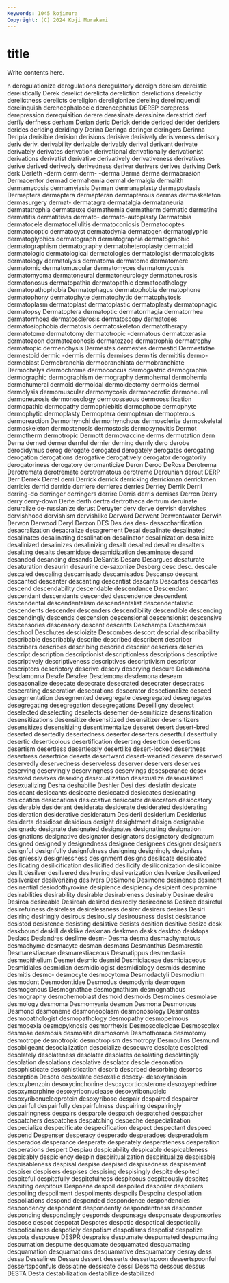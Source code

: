 ```yaml
---
Keywords: 1045 kojimura
Copyright: (C) 2024 Koji Murakami
---
```


# title

Write contents here.



n
deregulationize deregulations deregulatory dereign dereism dereistic dereistically Derek derelict derelicta
dereliction derelictions derelictly derelictness derelicts dereligion dereligionize dereling derelinquendi derelinquish
derencephalocele derencephalus DEREP derepress derepression derequisition derere deresinate deresinize derestrict
derf derfly derfness derham Derian deric Derick deride derided derider
deriders derides deriding deridingly Derina Deringa deringer deringers Derinna Deripia
derisible derision derisions derisive derisively derisiveness derisory deriv deriv. derivability
derivable derivably derival derivant derivate derivately derivates derivation derivational derivationally
derivationist derivations derivatist derivative derivatively derivativeness derivatives derive derived derivedly
derivedness deriver derivers derives deriving Derk derk Derleth -derm derm
derm- -derma Derma derma dermabrasion Dermacentor dermad dermahemia dermal dermalgia
dermalith dermamycosis dermamyiasis Derman dermanaplasty dermapostasis Dermaptera dermaptera dermapteran dermapterous
dermas dermaskeleton dermasurgery dermat- dermatagra dermatalgia dermataneuria dermatatrophia dermatauxe dermathemia
dermatherm dermatic dermatine dermatitis dermatitises dermato- dermato-autoplasty Dermatobia dermatocele dermatocellulitis
dermatoconiosis Dermatocoptes dermatocoptic dermatocyst dermatodynia dermatogen dermatoglyphic dermatoglyphics dermatograph dermatographia
dermatographic dermatographism dermatography dermatoheteroplasty dermatoid dermatologic dermatological dermatologies dermatologist dermatologists
dermatology dermatolysis dermatoma dermatome dermatomere dermatomic dermatomuscular dermatomyces dermatomycosis dermatomyoma
dermatoneural dermatoneurology dermatoneurosis dermatonosus dermatopathia dermatopathic dermatopathology dermatopathophobia Dermatophagus dermatophobia
dermatophone dermatophony dermatophyte dermatophytic dermatophytosis dermatoplasm dermatoplast dermatoplastic dermatoplasty dermatopnagic
dermatopsy Dermatoptera dermatoptic dermatorrhagia dermatorrhea dermatorrhoea dermatosclerosis dermatoscopy dermatoses dermatosiophobia
dermatosis dermatoskeleton dermatotherapy dermatotome dermatotomy dermatotropic -dermatous dermatoxerasia dermatozoon dermatozoonosis
dermatozzoa dermatrophia dermatrophy dermatropic dermenchysis Dermestes dermestes dermestid Dermestidae dermestoid
dermic -dermis dermis dermises dermitis dermititis dermo- dermoblast Dermobranchia dermobranchiata
dermobranchiate Dermochelys dermochrome dermococcus dermogastric dermographia dermographic dermographism dermography dermohemal
dermohemia dermohumeral dermoid dermoidal dermoidectomy dermoids dermol dermolysis dermomuscular dermomycosis
dermonecrotic dermoneural dermoneurosis dermonosology dermoosseous dermoossification dermopathic dermopathy dermophlebitis dermophobe
dermophyte dermophytic dermoplasty Dermoptera dermopteran dermopterous dermoreaction Dermorhynchi dermorhynchous dermosclerite
dermoskeletal dermoskeleton dermostenosis dermostosis dermosynovitis Dermot dermotherm dermotropic Dermott dermovaccine
derms dermutation dern Derna derned derner dernful dernier derning dernly
dero derobe derodidymus derog derogate derogated derogately derogates derogating derogation
derogations derogative derogatively derogator derogatorily derogatoriness derogatory deromanticize Deron Deroo
DeRosa Derotrema Derotremata derotremate derotrematous derotreme Derounian derout DERP Derr
Derrek Derrel derri Derrick derrick derricking derrickman derrickmen derricks derrid
derride derriere derrieres derries Derriey Derrik Derril derring-do derringer derringers
derrire Derris derris derrises Derron Derry derry derry-down Derte derth
dertra dertrotheca dertrum deruinate deruralize de-russianize derust Deruyter derv derve
dervish dervishes dervishhood dervishism dervishlike Derward Derwent Derwentwater Derwin Derwon
Derwood Deryl Derzon DES Des des des- desaccharification desacralization desacralize
desagrement Desai desalinate desalinated desalinates desalinating desalination desalinator desalinization desalinize
desalinized desalinizes desalinizing desalt desalted desalter desalters desalting desalts desamidase
desamidization desaminase desand desanded desanding desands DeSantis Desarc Desargues desaturate
desaturation desaurin desaurine de-saxonize Desberg desc desc. descale descaled descaling
descamisado descamisados Descanso descant descanted descanter descanting descantist descants Descartes
descartes descend descendability descendable descendance Descendant descendant descendants descended descendence
descendent descendental descendentalism descendentalist descendentalistic descendents descender descenders descendibility descendible
descending descendingly descends descension descensional descensionist descensive descensories descensory descent
descents Deschamps Deschampsia deschool Deschutes descloizite Descombes descort descrial describability
describable describably describe described describent describer describers describes describing descried
descrier descriers descries descript description descriptionist descriptionless descriptions descriptive descriptively
descriptiveness descriptives descriptivism descriptor descriptors descriptory descrive descry descrying descure
Desdamona Desdamonna Desde Desdee Desdemona desdemona deseam deseasonalize desecate desecrate
desecrated desecrater desecrates desecrating desecration desecrations desecrator desectionalize deseed desegmentation
desegmented desegregate desegregated desegregates desegregating desegregation desegregations Deseilligny deselect deselected
deselecting deselects desemer de-semiticize desensitization desensitizations desensitize desensitized desensitizer desensitizers
desensitizes desensitizing desentimentalize deseret desert desert-bred deserted desertedly desertedness deserter
deserters desertful desertfully desertic deserticolous desertification deserting desertion desertions desertism
desertless desertlessly desertlike desert-locked desertness desertress desertrice deserts desertward desert-wearied
deserve deserved deservedly deservedness deserveless deserver deservers deserves deserving deservingly
deservingness deservings desesperance desex desexed desexes desexing desexualization desexualize desexualized
desexualizing Desha deshabille Deshler Desi desi desiatin desicate desiccant desiccants
desiccate desiccated desiccates desiccating desiccation desiccations desiccative desiccator desiccators desiccatory
desiderable desiderant desiderata desiderate desiderated desiderating desideration desiderative desideratum Desiderii
desiderium Desiderius desiderta desidiose desidious desight desightment design designable designado
designate designated designates designating designation designations designative designator designators designatory
designatum designed designedly designedness designee designees designer designers designful designfully
designfulness designing designingly designless designlessly designlessness designment designs desilicate desilicated
desilicating desilicification desilicified desilicify desiliconization desiliconize desilt desilver desilvered desilvering
desilverization desilverize desilverized desilverizer desilverizing desilvers DeSimone Desimone desinence desinent
desinential desiodothyroxine desipience desipiency desipient desipramine desirabilities desirability desirable desirableness
desirably Desirae desire Desirea desireable Desireah desired desiredly desiredness Desiree
desireful desirefulness desireless desirelessness desirer desirers desires Desiri desiring desiringly
desirous desirously desirousness desist desistance desisted desistence desisting desistive desists
desition desitive desize desk deskbound deskill desklike deskman deskmen desks
desktop desktops Deslacs Deslandres deslime desm- Desma desma desmachymatous desmachyme
desmacyte desman desmans Desmanthus Desmarestia Desmarestiaceae desmarestiaceous Desmatippus desmectasia desmepithelium
Desmet desmic desmid Desmidiaceae desmidiaceous Desmidiales desmidian desmidiologist desmidiology desmids
desmine desmitis desmo- desmocyte desmocytoma Desmodactyli Desmodium desmodont Desmodontidae Desmodus
desmodynia desmogen desmogenous Desmognathae desmognathism desmognathous desmography desmohemoblast desmoid desmoids
Desmoines desmolase desmology desmoma Desmomyaria desmon Desmona Desmoncus Desmond desmoneme
desmoneoplasm desmonosology Desmontes desmopathologist desmopathology desmopathy desmopelmous desmopexia desmopyknosis desmorrhexis
Desmoscolecidae Desmoscolex desmose desmosis desmosite desmosome Desmothoraca desmotomy desmotrope desmotropic
desmotropism desmotropy Desmoulins Desmund desobligeant desocialization desocialize desoeuvre desolate desolated
desolately desolateness desolater desolates desolating desolatingly desolation desolations desolative desolator
desole desonation desophisticate desophistication desorb desorbed desorbing desorbs desorption Desoto
desoxalate desoxalic desoxy- desoxyanisoin desoxybenzoin desoxycinchonine desoxycorticosterone desoxyephedrine desoxymorphine desoxyribonuclease
desoxyribonucleic desoxyribonucleoprotein desoxyribose despair despaired despairer despairful despairfully despairfulness despairing
despairingly despairingness despairs desparple despatch despatched despatcher despatchers despatches despatching
despeche despecialization despecialize despecificate despecification despect despectant despeed despend Despenser
desperacy desperado desperadoes desperadoism desperados desperance desperate desperately desperateness desperation
desperations despert Despiau despicability despicable despicableness despicably despiciency despin despiritualization
despiritualize despisable despisableness despisal despise despised despisedness despisement despiser despisers
despises despising despisingly despite despited despiteful despitefully despitefulness despiteous despiteously
despites despiting despitous Despoena despoil despoiled despoiler despoilers despoiling despoilment
despoilments despoils Despoina despoliation despoliations despond desponded despondence despondencies despondency
despondent despondently despondentness desponder desponding despondingly desponds desponsage desponsate desponsories
despose despot despotat Despotes despotic despotical despotically despoticalness despoticly despotism
despotisms despotist despotize despots despouse DESPR despraise despumate despumated despumating
despumation despume desquamate desquamated desquamating desquamation desquamations desquamative desquamatory desray
dess dessa Dessalines Dessau dessert desserts dessertspoon dessertspoonful dessertspoonfuls dessiatine
dessicate dessil Dessma dessous dessus DESTA Desta destabilization destabilize destabilized
